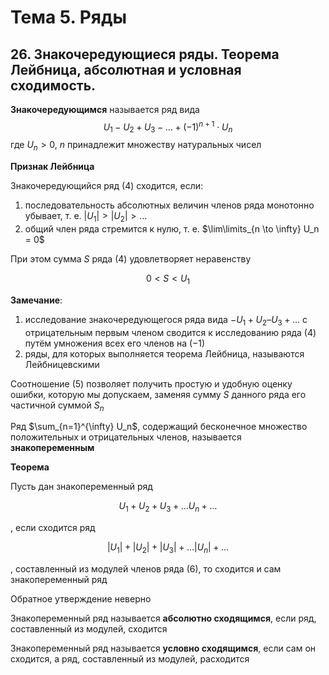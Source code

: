 # Тема 5. Ряды

## 26. Знакочередующиеся ряды. Теорема Лейбница, абсолютная и условная сходимость.

**Знакочередующимся** называется ряд вида
$$\tag{4} U_1 - U_2 + U_3 - \dots + (-1)^{n + 1} \cdot U_n$$
где $U_n > 0$, $n$ принадлежит множеству натуральных чисел

**Признак Лейбница**

Знакочередующийся ряд $(4)$ сходится, если:

1. последовательность абсолютных величин членов ряда монотонно убывает, т. е. $|U_1| > |U_2| > \dots$
2. общий член ряда стремится к нулю, т. е. $\lim\limits_{n \to \infty} U_n = 0$

При этом сумма $S$ ряда $(4)$ удовлетворяет неравенству

$$\tag{5} 0 < S < U_1$$

**Замечание**:

1. исследование знакочередующегося ряда вида $- U_1 + U_2 – U_3 + \dots$ с отрицательным первым членом сводится к исследованию ряда $(4)$ путём умножения всех его членов на $(-1)$
2. ряды, для которых выполняется теорема Лейбница, называются Лейбницевскими

Соотношение $(5)$ позволяет получить простую и удобную оценку ошибки, которую мы допускаем, заменяя сумму $S$ данного ряда его частичной суммой $S_n$

Ряд $\sum_{n=1}^{\infty} U_n$, содержащий бесконечное множество положительных и отрицательных членов, называется **знакопеременным**

**Теорема**

Пусть дан знакопеременный ряд

$$\tag{6} U_1 + U_2 + U_3 + \dots U_n +\dots$$

, если сходится ряд

$$\tag{7} |U_1| + |U_2| + |U_3| + \dots |U_n| +\dots$$

, составленный из модулей членов ряда $(6)$, то сходится и сам знакопеременный ряд

Обратное утверждение неверно

Знакопеременный ряд называется **абсолютно сходящимся**, если ряд, составленный из модулей, сходится

Знакопеременный ряд называется **условно сходящимся**, если сам он сходится, а ряд, составленный из модулей, расходится
